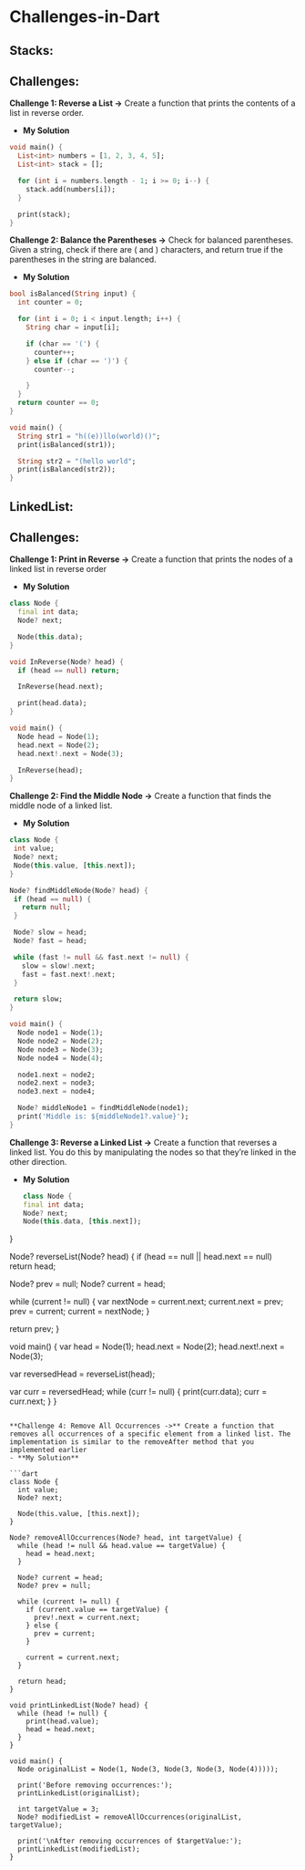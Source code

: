 # Challenges-in-Dart

## Stacks:
## Challenges:

**Challenge 1: Reverse a List ->** Create a function that prints the contents of a list in reverse order.
- **My Solution**

```dart
void main() {
  List<int> numbers = [1, 2, 3, 4, 5];
  List<int> stack = [];

  for (int i = numbers.length - 1; i >= 0; i--) {
    stack.add(numbers[i]);
  }

  print(stack); 
}
```

**Challenge 2: Balance the Parentheses ->** Check for balanced parentheses. Given a string, check if there are ( and ) characters, and return true if the parentheses in the string are balanced.
- **My Solution**

```dart
bool isBalanced(String input) {
  int counter = 0;

  for (int i = 0; i < input.length; i++) {
    String char = input[i];

    if (char == '(') {
      counter++;
    } else if (char == ')') {
      counter--;

    }
  }
  return counter == 0;
}

void main() {
  String str1 = "h((e))llo(world)()";
  print(isBalanced(str1));  

  String str2 = "(hello world";
  print(isBalanced(str2));  
}
```

## LinkedList:
## Challenges:

**Challenge 1: Print in Reverse ->** Create a function that prints the nodes of a linked list in reverse order
- **My Solution**

```dart
class Node {
  final int data;
  Node? next;

  Node(this.data);
}

void InReverse(Node? head) {
  if (head == null) return;

  InReverse(head.next);

  print(head.data);
}

void main() {
  Node head = Node(1);
  head.next = Node(2);
  head.next!.next = Node(3);

  InReverse(head); 
}
```

**Challenge 2: Find the Middle Node ->** Create a function that finds the middle node of a linked list.
- **My Solution**

```dart
class Node {
 int value;
 Node? next;
 Node(this.value, [this.next]);
}

Node? findMiddleNode(Node? head) {
 if (head == null) {
   return null;
 }

 Node? slow = head;
 Node? fast = head;

 while (fast != null && fast.next != null) {
   slow = slow!.next;
   fast = fast.next!.next;
 }

 return slow;
}

void main() {
  Node node1 = Node(1);
  Node node2 = Node(2);
  Node node3 = Node(3);
  Node node4 = Node(4);

  node1.next = node2;
  node2.next = node3;
  node3.next = node4;

  Node? middleNode1 = findMiddleNode(node1);
  print('Middle is: ${middleNode1?.value}');
}
```

**Challenge 3: Reverse a Linked List ->** Create a function that reverses a linked list. You do this by manipulating the nodes so that they’re linked in the other direction.
- **My Solution**

  ```dart
  class Node {
  final int data;
  Node? next;
  Node(this.data, [this.next]);
}

Node? reverseList(Node? head) {
  if (head == null || head.next == null) return head;

   Node? prev = null;
   Node? current = head;

  while (current != null) {
    var nextNode = current.next;
    current.next = prev;
    prev = current;
    current = nextNode;
  }

  return prev;
}

void main() {
  var head = Node(1);
  head.next = Node(2);
  head.next!.next = Node(3);

  var reversedHead = reverseList(head);

  var curr = reversedHead;
  while (curr != null) {
    print(curr.data);
    curr = curr.next;
  }
}
```

**Challenge 4: Remove All Occurrences ->** Create a function that removes all occurrences of a specific element from a linked list. The implementation is similar to the removeAfter method that you implemented earlier
- **My Solution**

```dart
class Node {
  int value;
  Node? next;

  Node(this.value, [this.next]);
}

Node? removeAllOccurrences(Node? head, int targetValue) {
  while (head != null && head.value == targetValue) {
    head = head.next;
  }

  Node? current = head;
  Node? prev = null;

  while (current != null) {
    if (current.value == targetValue) {
      prev!.next = current.next;
    } else {
      prev = current;
    }

    current = current.next;
  }

  return head;
}

void printLinkedList(Node? head) {
  while (head != null) {
    print(head.value);
    head = head.next;
  }
}

void main() {
  Node originalList = Node(1, Node(3, Node(3, Node(3, Node(4)))));

  print('Before removing occurrences:');
  printLinkedList(originalList);

  int targetValue = 3;
  Node? modifiedList = removeAllOccurrences(originalList, targetValue);

  print('\nAfter removing occurrences of $targetValue:');
  printLinkedList(modifiedList);
}
```
